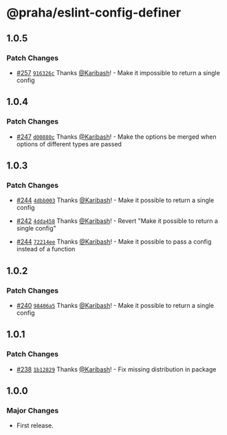 # @praha/eslint-config-definer

## 1.0.5

### Patch Changes

- [#257](https://github.com/praha-inc/eslint-config/pull/257) [`916326c`](https://github.com/praha-inc/eslint-config/commit/916326c6fb6a08df327380e9e246a100e673ce2b) Thanks [@Karibash](https://github.com/Karibash)! - Make it impossible to return a single config

## 1.0.4

### Patch Changes

- [#247](https://github.com/praha-inc/eslint-config/pull/247) [`d00880c`](https://github.com/praha-inc/eslint-config/commit/d00880c8d31cadeb0f0cb226d3b51c7cae6ceabe) Thanks [@Karibash](https://github.com/Karibash)! - Make the options be merged when options of different types are passed

## 1.0.3

### Patch Changes

- [#244](https://github.com/praha-inc/eslint-config/pull/244) [`4dbb003`](https://github.com/praha-inc/eslint-config/commit/4dbb0036c681fcc04148e472f766066749057777) Thanks [@Karibash](https://github.com/Karibash)! - Make it possible to return a single config

- [#242](https://github.com/praha-inc/eslint-config/pull/242) [`4dda458`](https://github.com/praha-inc/eslint-config/commit/4dda458c10298d2422b6e1cade36b00967360783) Thanks [@Karibash](https://github.com/Karibash)! - Revert "Make it possible to return a single config"

- [#244](https://github.com/praha-inc/eslint-config/pull/244) [`72214ee`](https://github.com/praha-inc/eslint-config/commit/72214eeb41a7c0c8a1c6448c9f5467af6a6d0aab) Thanks [@Karibash](https://github.com/Karibash)! - Make it possible to pass a config instead of a function

## 1.0.2

### Patch Changes

- [#240](https://github.com/praha-inc/eslint-config/pull/240) [`98406a5`](https://github.com/praha-inc/eslint-config/commit/98406a55519afabe55e0a2f2fc5a52c771bd3f4f) Thanks [@Karibash](https://github.com/Karibash)! - Make it possible to return a single config

## 1.0.1

### Patch Changes

- [#238](https://github.com/praha-inc/eslint-config/pull/238) [`1b12829`](https://github.com/praha-inc/eslint-config/commit/1b128293ead4aa6dc0d08d7462cf3350590fa5b9) Thanks [@Karibash](https://github.com/Karibash)! - Fix missing distribution in package

## 1.0.0

### Major Changes

- First release.
